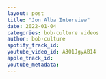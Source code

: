 ```yaml
---
layout: post
title: "Jon Alba Interview"
date: 2022-01-04
categories: bob-culture videos
author: bob-culture
spotify_track_id: 
youtube_video_id: A3Q1JgyAB14
apple_track_id: 
youtube_metadata: 
---
```

